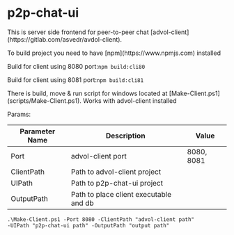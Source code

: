 <h1>p2p-chat-ui</h1>
<p>This is server side frontend for peer-to-peer chat [advol-client](https://gitlab.com/asvedr/avdol-client).</p>
<p>To build project you need to have [npm](https://www.npmjs.com) installed</p>
<p>Build for client using 8080 port:<code>npm build:cli80</code></p>
<p>Build for client using 8081 port:<code>npm build:cli81</code></p>
<p>There is build, move & run script for windows located at [Make-Client.ps1](scripts/Make-Client.ps1). Works with advol-client installed</code></p>
<p>Params: </p>

| Parameter Name | Description                            | Value      |
|----------------|----------------------------------------|------------|
| Port           | advol-client port                      | 8080, 8081 |
| ClientPath     | Path to advol-client project           |            |
| UIPath         | Path to p2p-chat-ui project            |            |
| OutputPath     | Path to place client executable and db |            |

<code>.\Make-Client.ps1 -Port 8080 -ClientPath "advol-client path" -UIPath "p2p-chat-ui path" -OutputPath "output path" </code>
